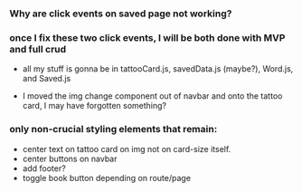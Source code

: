 ### Why are click events on saved page not working?
### once I fix these two click events, I will be both done with MVP and full crud
* all my stuff is gonna be in tattooCard.js, savedData.js (maybe?), Word.js, and Saved.js

* I moved the img change component out of navbar and onto the tattoo card, I may have forgotten something?
<!-- *done* also hide `save` button when not authed  -->

### only non-crucial styling elements that remain:
* center text on tattoo card on img not on card-size itself.
* center buttons on navbar
* add footer?
* toggle book button depending on route/page